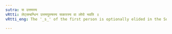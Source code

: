 ```yaml
---
sutra: स उत्तमस्य
vRtti: लेट्सम्बन्धिन उत्तमपुरुषस्य सकारस्य वा लोपो भवति ॥
vRtti_eng: The '_s_' of the first person is optionally elided in the Subjunctive.

---
```


